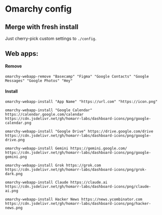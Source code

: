 # Omarchy config

## Merge with fresh install

Just cherry-pick custom settings to `./config`.

## Web apps:

#### Remove

```
omarchy-webapp-remove "Basecamp" "Figma" "Google Contacts" "Google Messages" "Google Photos" "Hey"
```

#### Install
```
omarchy-webapp-install "App Name" "https://url.com" "https://icon.png"
```

```
omarchy-webapp-install "Google Calendar" https://calendar.google.com/calendar https://cdn.jsdelivr.net/gh/homarr-labs/dashboard-icons/png/google-calendar.png
```

```
omarchy-webapp-install "Google Drive" https://drive.google.com/drive https://cdn.jsdelivr.net/gh/homarr-labs/dashboard-icons/png/google-drive.png
```

```
omarchy-webapp-install Gemini https://gemini.google.com/ https://cdn.jsdelivr.net/gh/homarr-labs/dashboard-icons/png/google-gemini.png
```

```
omarchy-webapp-install Grok https://grok.com
https://cdn.jsdelivr.net/gh/homarr-labs/dashboard-icons/png/grok-dark.png
```

```
omarchy-webapp-install Claude https://claude.ai https://cdn.jsdelivr.net/gh/homarr-labs/dashboard-icons/png/claude-ai.png
```

```
omarchy-webapp-install Hacker News https://news.ycombinator.com https://cdn.jsdelivr.net/gh/homarr-labs/dashboard-icons/png/hacker-news.png
```
